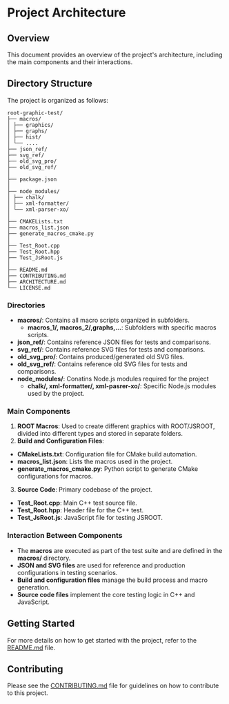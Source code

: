 # Project Architecture

## Overview

This document provides an overview of the project's architecture, including the main components and their interactions.

## Directory Structure

The project is organized as follows:

```plaintext
root-graphic-test/
├── macros/
│ ├── graphics/
│ ├── graphs/
│ ├── hist/
│ └── ....
├── json_ref/
├── svg_ref/
├── old_svg_pro/
├── old_svg_ref/
│
├── package.json
│
├── node_modules/
│ ├── chalk/
│ ├── xml-formatter/
│ └── xml-parser-xo/
│
├── CMAKELists.txt
├── macros_list.json
├── generate_macros_cmake.py
│
├── Test_Root.cpp
├── Test_Root.hpp
├── Test_JsRoot.js
│
├── README.md
├── CONTRIBUTING.md
├── ARCHITECTURE.md
└── LICENSE.md
```
### Directories

- **macros/**: Contains all macro scripts organized in subfolders.
  - **macros_1/, macros_2/,graphs,...**: Subfolders with specific macros scripts.
- **json_ref/**: Contains reference JSON files for tests and comparisons.
- **svg_ref/**: Contains reference SVG files for tests and comparisons.
- **old_svg_pro/**: Contains produced/generated old SVG files.
- **old_svg_ref/**: Contains reference old SVG files for tests and comparisons.
- **node_modules/**: Conatins Node.js modules required for the project
  - **chalk/, xml-formatter/, xml-pasrer-xo/**: Specific Node.js modules used by the project.

### Main Components

1. **ROOT Macros**: Used to create different graphics with ROOT/JSROOT, divided into different types and stored in separate folders.
2. **Build and Configuration Files**:
  - **CMakeLists.txt**: Configuration file for CMake build automation.
  - **macros_list.json**: Lists the macros used in the project.
  - **generate_macros_cmake.py**: Python script to generate CMake configurations for macros.
3. **Source Code**:  Primary codebase of the project.
  - **Test_Root.cpp**: Main C++ test source file.
  - **Test_Root.hpp**: Header file for the C++ test.
  - **Test_JsRoot.js**: JavaScript file for testing JSROOT.

### Interaction Between Components

- The **macros** are executed as part of the test suite and are defined in the **macros/** directory.
- **JSON and SVG files** are used for reference and production configurations in testing scenarios.
- **Build and configuration files** manage the build process and macro generation.
- **Source code files** implement the core testing logic in C++ and JavaScript.

## Getting Started

For more details on how to get started with the project, refer to the [README.md](README.md) file.

## Contributing

Please see the [CONTRIBUTING.md](CONTRIBUTING.md) file for guidelines on how to contribute to this project.